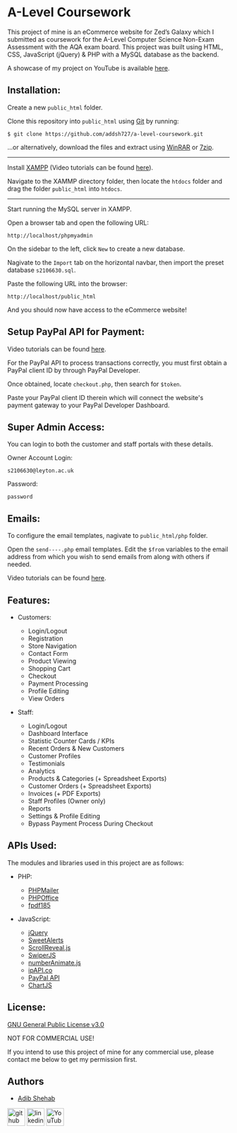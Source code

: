 # A-Level Coursework
This project of mine is an eCommerce website for Zed’s Galaxy which I submitted as coursework for the A-Level Computer Science Non-Exam Assessment with the AQA exam board.
This project was built using HTML, CSS, JavaScript (jQuery) & PHP with a MySQL database as the backend.

A showcase of my project on YouTube is available [here](https://youtube.com/playlist?list=PLoMhAx1hylZZJw7NuMwyvaeryQvakKA2b).

## Installation:

Create a new `public_html` folder.

Clone this repository into `public_html` using [Git](https://git-scm.com/) by running:

    $ git clone https://github.com/addsh727/a-level-coursework.git

...or alternatively, download the files and extract using [WinRAR](https://www.win-rar.com/start.html?&L=0) or [7zip](https://www.7-zip.org/).

---

Install [XAMPP](https://www.apachefriends.org/)  (Video tutorials can be found [here](https://www.youtube.com/results?search_query=xampp+installation)).

Navigate to the XAMMP directory folder, then locate the `htdocs` folder and drag the folder `public_html` into `htdocs`.

---

Start running the MySQL server in XAMPP.

Open a browser tab and open the following URL:

    http://localhost/phpmyadmin

On the sidebar to the left, click `New` to create a new database.

Nagivate to the `Import` tab on the horizontal navbar, then import the preset database `s2106630.sql`.

Paste the following URL into the browser:

    http://localhost/public_html

And you should now have access to the eCommerce website!

## Setup PayPal API for Payment:

Video tutorials can be found [here](https://www.youtube.com/results?search_query=paypal+payment+api).

For the PayPal API to process transactions correctly, you must first obtain a PayPal client ID by through PayPal Developer.

Once obtained, locate `checkout.php`, then search for `$token`. 

Paste your PayPal client ID therein which will connect the website's payment gateway to your PayPal Developer Dashboard.

## Super Admin Access:

You can login to both the customer and staff portals with these details.

Owner Account Login:

    s2106630@leyton.ac.uk

Password:

    password

## Emails:

To configure the email templates, nagivate to `public_html/php` folder.

Open the `send----.php` email templates. Edit the `$from` variables to the email address from which you wish to send emails from along with others if needed.

Video tutorials can be found [here](https://www.youtube.com/results?search_query=phpmailer+send+email).

## Features:
- Customers:
  - Login/Logout
  - Registration
  - Store Navigation
  - Contact Form
  - Product Viewing
  - Shopping Cart
  - Checkout
  - Payment Processing
  - Profile Editing
  - View Orders

- Staff:
  - Login/Logout
  - Dashboard Interface
  - Statistic Counter Cards / KPIs
  - Recent Orders & New Customers
  - Customer Profiles
  - Testimonials
  - Analytics
  - Products & Categories (+ Spreadsheet Exports)
  - Customer Orders (+ Spreadsheet Exports)
  - Invoices (+ PDF Exports)
  - Staff Profiles (Owner only)
  - Reports
  - Settings & Profile Editing
  - Bypass Payment Process During Checkout

## APIs Used:
The modules and libraries used in this project are as follows:
- PHP:
  - [PHPMailer](https://github.com/PHPMailer/PHPMailer)
  - [PHPOffice](https://github.com/PHPOffice/PhpSpreadsheet)
  - [fpdf185](https://www.fpdf.org/)

- JavaScript:
  - [jQuery](https://jquery.com/)
  - [SweetAlerts](https://sweetalert2.github.io/)
  - [ScrollReveal.js](https://scrollrevealjs.org/)
  - [SwiperJS](https://swiperjs.com/)
  - [numberAnimate.js](https://www.jqueryscript.net/animation/Number-Rolling-Animation-jQuery-numberAnimate.html)
  - [ipAPI.co](https://ipapi.co/)
  - [PayPal API](https://www.paypal.com/uk/home)
  - [ChartJS](https://www.chartjs.org/)


## License:
[GNU General Public License v3.0](https://choosealicense.com/licenses/gpl-3.0/)

NOT FOR COMMERCIAL USE!

If you intend to use this project of mine for any commercial use, please contact me below to get my permission first.

## Authors
- [Adib Shehab](https://github.com/addsh727)

[<img src='https://cdn.jsdelivr.net/npm/simple-icons@3.0.1/icons/github.svg' alt='github' height='40'>](https://github.com/addsh727) [<img src='https://cdn.jsdelivr.net/npm/simple-icons@3.0.1/icons/linkedin.svg' alt='linkedin' height='40'>](https://www.linkedin.com/in/AdibShehab/) [<img src='https://cdn.jsdelivr.net/npm/simple-icons@3.0.1/icons/youtube.svg' alt='YouTube' height='40'>](https://www.youtube.com/channel/UC5Oief_SNB3MVdNinsxNz3w)
